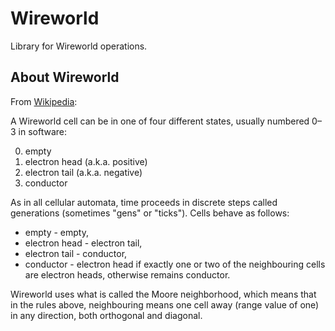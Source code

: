 # Wireworld

Library for Wireworld operations.

## About Wireworld

From [Wikipedia](https://en.wikipedia.org/wiki/Wireworld):

A Wireworld cell can be in one of four different states, usually numbered 0–3 in software:

0. empty
1. electron head (a.k.a. positive)
2. electron tail (a.k.a. negative)
3. conductor

As in all cellular automata, time proceeds in discrete steps called generations (sometimes "gens" or "ticks"). Cells behave as follows:

- empty - empty,
- electron head - electron tail,
- electron tail - conductor,
- conductor - electron head if exactly one or two of the neighbouring cells are electron heads, otherwise remains conductor.

Wireworld uses what is called the Moore neighborhood, which means that in the rules above, neighbouring means one cell away (range value of one) in any direction, both orthogonal and diagonal.
